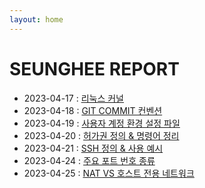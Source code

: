 ```yaml
---
layout: home
---
```


# SEUNGHEE REPORT

- 2023-04-17 : [리눅스 커널](kernel)
- 2023-04-18 : [GIT COMMIT 컨벤션](convention)
- 2023-04-19 : [사용자 계정 환경 설정 파일](etcdirectory)
- 2023-04-20 : [허가권 정의 & 명령어 정리](permission)
- 2023-04-21 : [SSH 정의 & 사용 예시](ssh)
- 2023-04-24 : [주요 포트 번호 종류](wellknownport)
- 2023-04-25 : [NAT VS 호스트 전용 네트워크](natvshost)